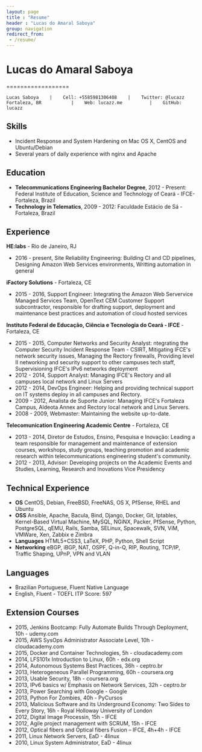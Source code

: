 ```yaml
---
layout: page
title : "Resume"
header : "Lucas do Amaral Saboya"
group: navigation
redirect_from:
 - /resume/
---
```


# Lucas do Amaral Saboya
==================

    Lucas Saboya    |    Cell: +5585981306408    |    Twitter: @lucazz
    Fortaleza, BR           |    Web: lucazz.me          |    GitHub: lucazz

## Skills

  * Incident Response and System Hardening on Mac OS X, CentOS and Ubuntu/Debian
  * Several years of daily experience with nginx and Apache

## Education

  * **Telecommunications Engineering Bachelor Degree**, 2012 - Present: Federal Institute of Education, Science and Technology of Ceará - IFCE- Fortaleza, Brazil
  * **Technology in Telematics**, 2009 - 2012: Faculdade Estácio de Sá - Fortaleza, Brazil

## Experience

**HE:labs** - Rio de Janeiro, RJ

 * 2016 - present, Site Reliability Engineering: Building CI and CD pipelines, Designing Amazon Web Services environments, Writting automation in general

**iFactory Solutions** - Fortaleza, CE

 * 2015 - 2016, Support Engineer: Integrating the Amazon Web Servervice Managed Services Team, OpenText CEM Customer Support subcontractor, responsible for drafting support, deployment and maintenance best practices and automation of cloud hosted services

**Instituto Federal de Educação, Ciência e Tecnologia do Ceará - IFCE** - Fortaleza, CE

 * 2015 - 2015, Computer Networks and Security Analyst: ntegrating the Computer Security Incident Response Team - CSIRT, Mitigating IFCE's network security issues, Managing the Rectory firewalls, Providing level II networking and security support to other campuses tech staff, Supervisioning IFCE's IPv6 networks deployment
 * 2012 - 2014, Support Analyst: Managing IFCE's Rectory and all campuses local network and Linux Servers
 * 2012 - 2014, DevOps Engineer: Helping and providing technical support on IT systems deploy in all campuses and Rectory.
 * 2009 - 2012, Analista de Suporte Junior: Managing IFCE's Fortaleza Campus, Aldeota Annex and Rectory local network and Linux Servers.
 * 2008 - 2009, Webmaster: Maintaining the website up-to-date.

**Telecomunication Engineering Academic Centre** - Fortaleza, CE

 * 2013 - 2014, Diretor de Estudos, Ensino, Pesquisa e Inovação: Leading a team responsible for management and maintenance of extension courses, workshops, study groups, teaching promotion and academic research within telecommunications engineering student's community.
 * 2012 - 2013, Advisor: Developing projects on the Academic Events and Studies, Learning, Research and Inovations Vice Presidency

## Technical Experience

 * **OS** CentOS, Debian, FreeBSD, FreeNAS, OS X, PfSense, RHEL and Ubuntu
 * **OSS** Ansible, Apache, Bacula, Bind, Django, Docker, Git, Iptables, Kernel-Based Virtual Machine, MySQL, NGiNX, Packer, PfSense, Python, PostgreSQL, qEMU, Rails, Samba, SELinux, Spacewalk, SVN, ViM, VMWare, Xen, Zabbix e Zimbra
 * **Languages** HTML5+CSS3, LaTeX, PHP, Python, Shell Script
 * **Networking** eBGP, iBGP, NAT, OSPF, Q-in-Q, RIP, Routing, TCP/IP, Traffic Shaping, UPnP, VPN and VLAN

## Languages

 * Brazilian Portuguese, Fluent Native Language
 * English, Fluent - TOEFL ITP Score: 597

## Extension Courses

 * 2015, Jenkins Bootcamp: Fully Automate Builds Through Deployment, 10h - udemy.com
 * 2015, AWS SysOps Administrator Associate Level, 10h - cloudacademy.com
 * 2015, Docker and Container Technologies, 5h - cloudacademy.com
 * 2014, LFS101x Introduction to Linux, 60h - edx.org
 * 2014, Autonomous Systems Best Practices, 36h - ceptro.br
 * 2013, Heterogeneous Parallel Programming, 60h - coursera.org
 * 2013, Usable Security, 18h - coursera.org
 * 2013, IPv6 basics w/ Emphasis on Network Services, 32h - ceptro.br
 * 2013, Power Searching with Google - Google
 * 2013, Python For Zombies, 40h - PyCursos
 * 2013, Malicious Software and its Underground Economy: Two Sides to Every Story, 16h - Royal Holloway University of London
 * 2012, Digital Image Processin, 15h - IFCE
 * 2012, Agile project management with SCRUM, 15h - IFCE
 * 2012, Optical fibers and Optical fibers Fusion – IFCE, 4h+4h - IFCE
 * 2011, Linux Network Servers, EaD - 4linux
 * 2010, Linux System Administrator, EaD - 4linux

